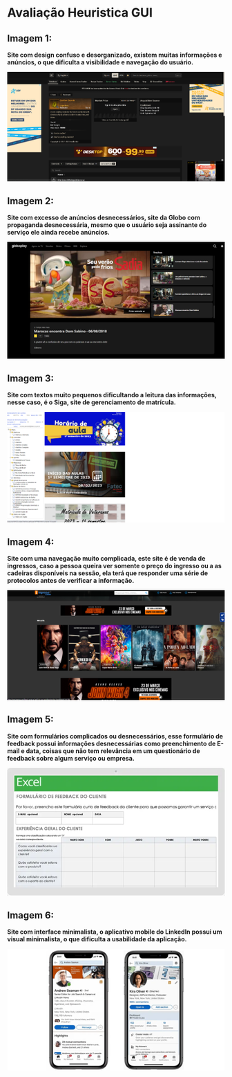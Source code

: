 <h1> Avaliação Heuristica GUI </h1>

<h2> Imagem 1: </h2>

<p> <b> Site com design confuso e desorganizado, existem muitas informações e anúncios, o que dificulta a visibilidade e navegação do usuário. <b> <p>

<img src="Imagens/wiki.png"/>

<h2> Imagem 2: </h2>

<p><b> Site com excesso de anúncios desnecessários, site da Globo com propaganda desnecessária, mesmo que o usuário seja assinante do serviço ele ainda recebe anúncios. <b><p>

<img src="Imagens/globoplay.png"/>

<h2> Imagem 3: </h2>

<p><b> Site com textos muito pequenos dificultando a leitura das informações, nesse caso, é o Siga, site de gerenciamento de matrícula.<b><p>

<img src="Imagens/siga.png"/>

<h2> Imagem 4: </h2>

<p><b> Site com uma navegação muito complicada, este site é de venda de ingressos, caso a pessoa queira ver somente o preço do ingresso ou a as cadeiras disponíveis na sessão, ela terá que responder uma série de protocolos antes de verificar a informação.<b><p>

<img src="Imagens/ingresso.png"/>

<h2> Imagem 5: </h2>

<p><b> Site com formulários complicados ou desnecessários, esse formulário de feedback possui informações desnecessárias como preenchimento de E-mail e data, coisas que não tem relevância em um questionário de feedback sobre algum serviço ou empresa. <b><p>

<img src="Imagens/excel.png"/>

<h2> Imagem 6: </h2>

<p><b> Site com interface minimalista, o aplicativo mobile do LinkedIn possui um visual minimalista, o que dificulta a usabilidade da aplicação. <b><p>

<img src="Imagens/linked.png"/>
